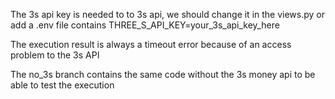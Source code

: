 The 3s api key is needed to to 3s api, we should change it in the views.py or add a .env file contains THREE_S_API_KEY=your_3s_api_key_here

The execution result is always a timeout error because of an access problem to the 3s API

The no_3s branch contains the same code without the 3s money api to be able to test the execution
